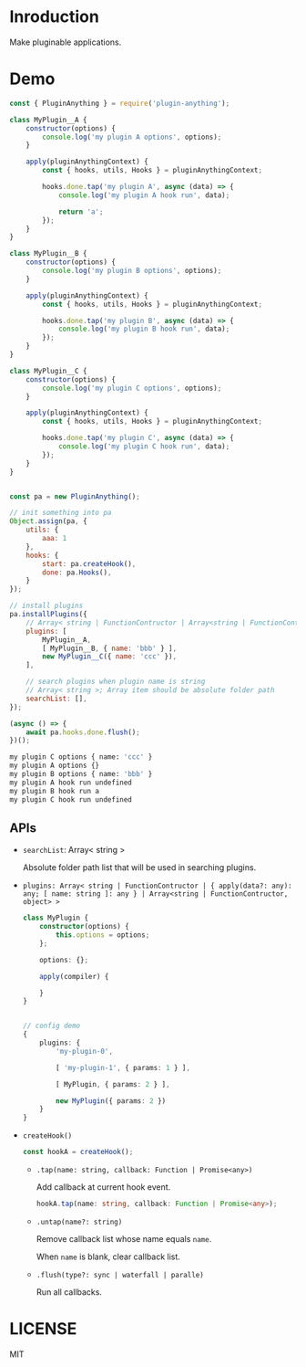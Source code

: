 # Inroduction

Make pluginable applications.

# Demo

```js
const { PluginAnything } = require('plugin-anything');

class MyPlugin__A {
    constructor(options) {
        console.log('my plugin A options', options);
    }

    apply(pluginAnythingContext) {
        const { hooks, utils, Hooks } = pluginAnythingContext;

        hooks.done.tap('my plugin A', async (data) => {
            console.log('my plugin A hook run', data);

            return 'a';
        });
    }
}

class MyPlugin__B {
    constructor(options) {
        console.log('my plugin B options', options);
    }

    apply(pluginAnythingContext) {
        const { hooks, utils, Hooks } = pluginAnythingContext;

        hooks.done.tap('my plugin B', async (data) => {
            console.log('my plugin B hook run', data);
        });
    }
}

class MyPlugin__C {
    constructor(options) {
        console.log('my plugin C options', options);
    }

    apply(pluginAnythingContext) {
        const { hooks, utils, Hooks } = pluginAnythingContext;

        hooks.done.tap('my plugin C', async (data) => {
            console.log('my plugin C hook run', data);
        });
    }
}


const pa = new PluginAnything();

// init something into pa
Object.assign(pa, {
    utils: {
        aaa: 1
    },
    hooks: {
        start: pa.createHook(),
        done: pa.Hooks(),
    }
});

// install plugins
pa.installPlugins({
    // Array< string | FunctionContructor | Array<string | FunctionContructor, object> >
    plugins: [
        MyPlugin__A,
        [ MyPlugin__B, { name: 'bbb' } ],
        new MyPlugin__C({ name: 'ccc' }),
    ],

    // search plugins when plugin name is string
    // Array< string >; Array item should be absolute folder path
    searchList: [],
});

(async () => {
    await pa.hooks.done.flush();
})();
```

```bash
my plugin C options { name: 'ccc' }
my plugin A options {}
my plugin B options { name: 'bbb' }
my plugin A hook run undefined
my plugin B hook run a
my plugin C hook run undefined
```

## APIs

+   `searchList`: Array< string >

    Absolute folder path list that will be used in searching plugins.

+   `plugins: Array< string | FunctionContructor | { apply(data?: any): any; [ name: string ]: any } | Array<string | FunctionContructor, object> >`

    ```ts
    class MyPlugin {
        constructor(options) {
            this.options = options;
        };

        options: {};

        apply(compiler) {

        }
    }


    // config demo
    {
        plugins: {
            'my-plugin-0',

            [ 'my-plugin-1', { params: 1 } ],

            [ MyPlugin, { params: 2 } ],

            new MyPlugin({ params: 2 })
        }
    }
    ```

+   `createHook()`

    ```ts
    const hookA = createHook();
    ```

    +   `.tap(name: string, callback: Function | Promise<any>)`

        Add callback at current hook event.

        ```ts
        hookA.tap(name: string, callback: Function | Promise<any>);
        ```

    +   `.untap(name?: string)`

        Remove callback list whose name equals `name`.

        When `name` is blank, clear callback list.

    +   `.flush(type?: sync | waterfall | paralle)`

        Run all callbacks.

# LICENSE

MIT